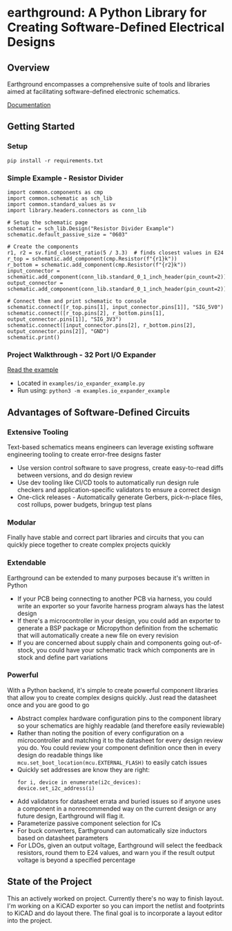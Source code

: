 # earthground: A Python Library for Creating Software-Defined Electrical Designs

## Overview
Earthground encompasses a comprehensive suite of tools and libraries aimed at facilitating software-defined electronic schematics.

[Documentation](https://earthground.readthedocs.io/en/latest/)

## Getting Started
### Setup
```
pip install -r requirements.txt
```

### Simple Example - Resistor Divider

```
import common.components as cmp
import common.schematic as sch_lib
import common.standard_values as sv
import library.headers.connectors as conn_lib

# Setup the schematic page
schematic = sch_lib.Design("Resistor Divider Example")
schematic.default_passive_size = "0603"

# Create the components
r1, r2 = sv.find_closest_ratio(5 / 3.3)  # finds closest values in E24
r_top = schematic.add_component(cmp.Resistor(f"{r1}k"))
r_bottom = schematic.add_component(cmp.Resistor(f"{r2}k"))
input_connector = schematic.add_component(conn_lib.standard_0_1_inch_header(pin_count=2))
output_connector = schematic.add_component(conn_lib.standard_0_1_inch_header(pin_count=2))

# Connect them and print schematic to console
schematic.connect([r_top.pins[1], input_connector.pins[1]], "SIG_5V0")
schematic.connect([r_top.pins[2], r_bottom.pins[1], output_connector.pins[1]], "SIG_3V3")
schematic.connect([input_connector.pins[2], r_bottom.pins[2], output_connector.pins[2]], "GND")
schematic.print()
```

### Project Walkthrough - 32 Port I/O Expander

[Read the example](https://github.com/esophagoose/earthground/tree/main/examples)
- Located in ``examples/io_expander_example.py``
- Run using: ``python3 -m examples.io_expander_example``


## Advantages of Software-Defined Circuits
### Extensive Tooling
Text-based schematics means engineers can leverage existing software engineering tooling to create error-free designs faster
- Use version control software to save progress, create easy-to-read diffs between versions, and do design review
- Use dev tooling like CI/CD tools to automatically run design rule checkers and application-specific validators to ensure a correct design
- One-click releases - Automatically generate Gerbers, pick-n-place files, cost rollups, power budgets, bringup test plans
### Modular
Finally have stable and correct part libraries and circuits that you can quickly piece together to create complex projects quickly
### Extendable
Earthground can be extended to many purposes because it's written in Python
- If your PCB being connecting to another PCB via harness, you could write an exporter so your favorite harness program always has the latest design
- If there's a microcontroller in your design, you could add an exporter to generate a BSP package or Micropython definition from the schematic that will automatically create a new file on every revision
- If you are concerned about supply chain and components going out-of-stock, you could have your schematic track which components are in stock and define part variations
### Powerful
With a Python backend, it's simple to create powerful component libraries that allow you to create complex designs quickly. Just read the datasheet once and you are good to go
- Abstract complex hardware configuration pins to the component library so your schematics are highly readable (and therefore easily reviewable)
- Rather than noting the position of every configuration on a microcontroller and matching it to the datasheet for every design review you do. You could review your component definition once then in every design do readable things like `mcu.set_boot_location(mcu.EXTERNAL_FLASH)` to easily catch issues
- Quickly set addresses are know they are right:
    ```
    for i, device in enumerate(i2c_devices):
    device.set_i2c_address(i)
    ```
- Add validators for datasheet errata and buried issues so if anyone uses a component in a nonrecommended way on the current design or any future design, Earthground will flag it.
- Parameterize passive component selection for ICs
- For buck converters, Earthground can automatically size inductors based on datasheet parameters
- For LDOs, given an output voltage, Earthground will select the feedback resistors, round them to E24 values, and warn you if the result output voltage is beyond a specified percentage


## State of the Project
This an actively worked on project. Currently there's no way to finish layout. I'm working on a KiCAD exporter so you can import the netlist and footprints to KiCAD and do layout there. The final goal is to incorporate a layout editor into the project.

